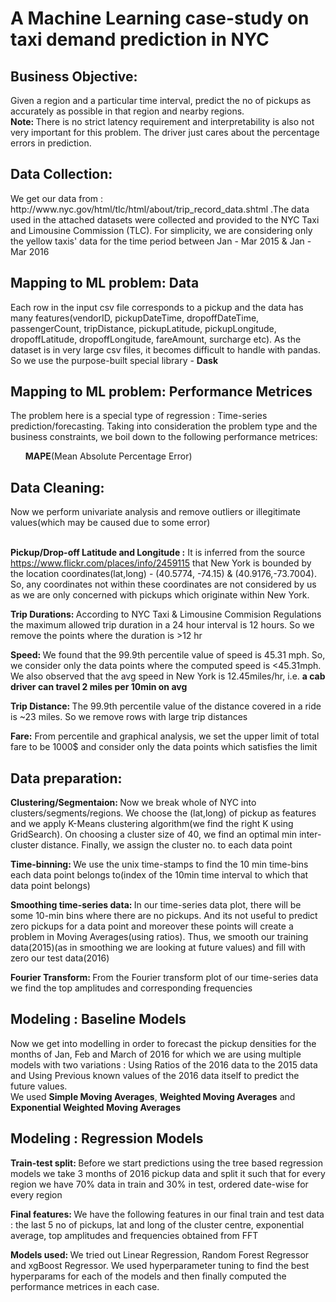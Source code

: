 # A Machine Learning case-study on taxi demand prediction in NYC
<h2> Business Objective: </h2>
<p> Given a region and a particular time interval, predict the no of pickups as accurately as possible in that region and nearby regions.
 <br><b>Note: </b> There is no strict latency requirement and interpretability is also not very important for this problem. The driver just cares about the percentage errors in prediction.
<h2> Data Collection: </h2>
<p>
We get our data from : http://www.nyc.gov/html/tlc/html/about/trip_record_data.shtml .The data used in the attached datasets were collected and provided to the NYC Taxi and Limousine Commission (TLC). For simplicity, we are considering only the yellow taxis' data for the time period between Jan - Mar 2015 & Jan - Mar 2016 
</p>
<h2> Mapping to ML problem: Data</h2>
<p>Each row in the input csv file corresponds to a pickup and the data has many features(vendorID, pickupDateTime, dropoffDateTime, passengerCount, tripDistance, pickupLatitude, pickupLongitude, dropoffLatitude, dropoffLongitude, fareAmount, surcharge etc). As the dataset is in very large csv files, it becomes difficult to handle with pandas. So we use the purpose-built special library - <b>Dask</b>
</p>
<h2> Mapping to ML problem: Performance Metrices </h2>
<p>The problem here is a special type of regression : Time-series prediction/forecasting. Taking into consideration the problem type and the business constraints, we boil down to the following performance metrices:
<ol><b>MAPE</b>(Mean Absolute Percentage Error)</ol>
</p>
<h2>Data Cleaning:</h2>
<p>Now we perform univariate analysis and remove outliers or illegitimate values(which may be caused due to some error)<br><br>
  
<b>Pickup/Drop-off Latitude and Longitude :</b> It is inferred from the source https://www.flickr.com/places/info/2459115 that New York   is bounded by the location coordinates(lat,long) - (40.5774, -74.15) & (40.9176,-73.7004). So, any coordinates not within these             coordinates are not considered by us as we are only concerned with pickups which originate within New York.<br>

<b>Trip Durations: </b> According to NYC Taxi & Limousine Commision Regulations the maximum allowed trip duration in a 24 hour interval is 12 hours. So we remove the points where the duration is >12 hr<br>

<b>Speed: </b> We found that the 99.9th percentile value of speed is 45.31 mph. So, we consider only the data points where the computed speed is <45.31mph. We also observed that the avg speed in New York is 12.45miles/hr, i.e. <b>a cab driver can travel 2 miles per 10min on avg</b><br>

<b>Trip Distance: </b>The 99.9th percentile value of the distance covered in a ride is ~23 miles. So we remove rows with large trip distances<br>

<b> Fare:</b> From percentile and graphical analysis, we set the upper limit of total fare to be 1000$ and consider only the data points which satisfies the limit 
</p>

<h2> Data preparation: </h2>
<p>
<b>Clustering/Segmentaion: </b> Now we break whole of NYC into clusters/segments/regions. We choose the (lat,long) of pickup as features and we apply K-Means clustering algorithm(we find the right K using GridSearch). On choosing a cluster size of 40, we find an optimal min inter-cluster distance. Finally, we assign the cluster no. to each data point<br>
  
<b>Time-binning: </b> We use the unix time-stamps to find the 10 min time-bins each data point belongs to(index of the 10min time interval to which that data point belongs)<br>

<b> Smoothing time-series data: </b> In our time-series data plot, there will be some 10-min bins where there are no pickups. And its not useful to predict zero pickups for a data point and moreover these points will create a problem in Moving Averages(using ratios). Thus, we smooth our training data(2015)(as in smoothing we are looking at future values) and fill with zero our test data(2016)<br>

<b> Fourier Transform: </b> From the Fourier transform plot of our time-series data we find the top amplitudes and corresponding frequencies
</p> 

<h2> Modeling : Baseline Models</h2>
<p> Now we get into modelling in order to forecast the pickup densities for the months of Jan, Feb and March of 2016 for which we are using multiple models with two variations : Using Ratios of the 2016 data to the 2015 data and Using Previous known values of the 2016 data itself to predict the future values.<br>
 We used <b>Simple Moving Averages</b>, <b>Weighted Moving Averages</b> and <b>Exponential Weighted Moving Averages</b>
</p>
<h2> Modeling : Regression Models</h2>
<p>
<b>Train-test split: </b>Before we start predictions using the tree based regression models we take 3 months of 2016 pickup data and split it such that for every region we have 70% data in train and 30% in test, ordered date-wise for every region<br>
 
 <b>Final features: </b> We have the following features in our final train and test data : the last 5 no of pickups, lat and long of the cluster centre, exponential average, top amplitudes and frequencies obtained from FFT<br>
 
 <b> Models used: </b> We tried out Linear Regression, Random Forest Regressor and xgBoost Regressor. We used hyperparameter tuning to find the best hyperparams for each of the models and then finally computed the performance metrices in each case.<br>
 
</p>

